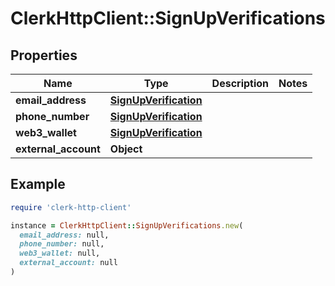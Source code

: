 # ClerkHttpClient::SignUpVerifications

## Properties

| Name | Type | Description | Notes |
| ---- | ---- | ----------- | ----- |
| **email_address** | [**SignUpVerification**](SignUpVerification.md) |  |  |
| **phone_number** | [**SignUpVerification**](SignUpVerification.md) |  |  |
| **web3_wallet** | [**SignUpVerification**](SignUpVerification.md) |  |  |
| **external_account** | **Object** |  |  |

## Example

```ruby
require 'clerk-http-client'

instance = ClerkHttpClient::SignUpVerifications.new(
  email_address: null,
  phone_number: null,
  web3_wallet: null,
  external_account: null
)
```

